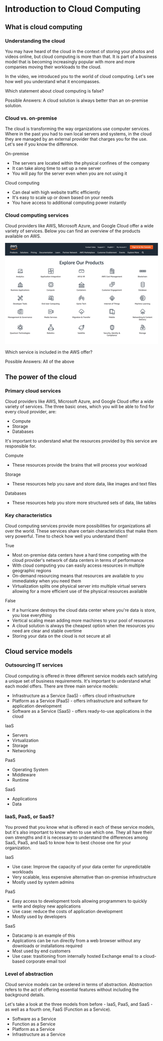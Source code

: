 # Introduction to Cloud Computing

## What is cloud computing

### Understanding the cloud

You may have heard of the cloud in the context of storing your photos and videos online, but cloud computing is more than that. It is part of a business model that is becoming increasingly popular with more and more companies moving their workloads to the cloud.

In the video, we introduced you to the world of cloud computing. Let's see how well you understand what it encompasses.

Which statement about cloud computing is false?

Possible Answers: A cloud solution is always better than an on-premise solution.

### Cloud vs. on-premise

The cloud is transforming the way organizations use computer services. Where in the past you had to own local servers and systems, in the cloud they are managed by an external provider that charges you for the use. Let's see if you know the difference.

On-premise

- The servers are located within the physical confines of the company
- It can take along time to set up a new server
- You will pay for the server even when you are not using it

Cloud computing

- Can deal with high website traffic efficiently
- It's easy to scale up or down based on your needs
- You have access to additional computing power instantly

### Cloud computing services

Cloud providers like AWS, Microsoft Azure, and Google Cloud offer a wide variety of services. Below you can find an overview of the products available on AWS.

![AWS_services](AWS_services.png)

Which service is included in the AWS offer?

Possible Answers: All of the above

## The power of the cloud

### Primary cloud services

Cloud providers like AWS, Microsoft Azure, and Google Cloud offer a wide variety of services. The three basic ones, which you will be able to find for every cloud provider, are:

- Compute
- Storage
- Databases

It's important to understand what the resources provided by this service are responsible for.

Compute

- These resources provide the brains that will process your workload

Storage

- These resources help you save and store data, like images and text files

Databases

- These resources help you store more structured sets of data, like tables

### Key characteristics

Cloud computing services provide more possibilities for organizations all over the world. These services share certain characteristics that make them very powerful. Time to check how well you understand them!

True

- Most on-premise data centers have a hard time competing with the cloud provider's network of data centers in terms of performance
- With cloud computing you can easily access resources in multiple geographic regions
- On-demand resourcing means that resources are available to you immediateky when you need them
- Virtualization splits one physical server into multiple virtual servers allowing for a more efficient use of the physical resources available

False

- If a hurricane destroys the cloud data center where you're data is store, you lose everything
- Vertical scaling mean adding more machines to your pool of resources
- A cloud solution is always the cheapest option when the resources you need are clear and stable overtime
- Storing your data on the cloud is not secure at all

## Cloud service models

### Outsourcing IT services

Cloud computing is offered in three different service models each satisfying a unique set of business requirements. It's important to understand what each model offers. There are three main service models:

- Infrastructure as a Service (IaaS) - offers cloud infrastructure
- Platform as a Service (PaaS) - offers infrastructure and software for application development
- Software as a Service (SaaS) - offers ready-to-use applications in the cloud

IaaS

- Servers
- Virtualization
- Storage
- Networking

PaaS

- Operating System
- Middleware
- Runtime

SaaS

- Applications
- Data

### IaaS, PaaS, or SaaS?

You proved that you know what is offered in each of these service models, but it's also important to know when to use which one. They all have their own strengths and it is necessary to understand the differences among SaaS, PaaS, and IaaS to know how to best choose one for your organization.

IaaS

- Use case: Improve the capacity of your data center for unpredictable workloads
- Very scalable, less expensive alternative than on-premise infrastructure
- Mostly used by system admins

PaaS

- Easy access to development tools allowing programmers to quickly write and deploy new applications
- Use case: reduce the costs of application development
- Mostly used by developers

SaaS

- Datacamp is an example of this 
- Applcations can be run directly from a web browser without any downloads or installations required
- Most used by end customers
- Use case: trasitioning from internally hosted Exchange email to a cloud-based corporate email tool

### Level of abstraction

Cloud service models can be ordered in terms of abstraction. Abstraction refers to the act of offering essential features without including the background details.

Let's take a look at the three models from before - IaaS, PaaS, and SaaS - as well as a fourth one, FaaS (Function as a Service).

- Software as a Service
- Function as a Service
- Platform as a Service
- Infrastructure as a Service
